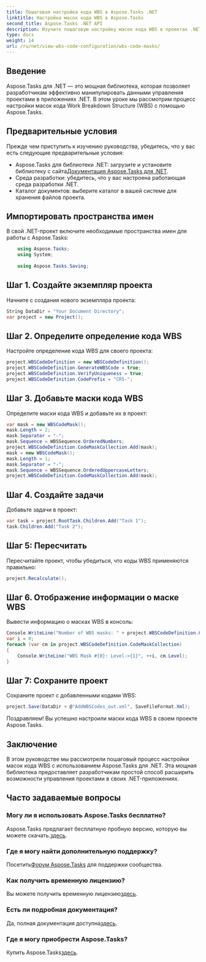 ```yaml
---
title: Пошаговая настройка кода WBS в Aspose.Tasks .NET
linktitle: Настройка масок кода WBS в Aspose.Tasks
second_title: Aspose.Tasks .NET API
description: Изучите пошаговую настройку масок кода WBS в проектах .NET с помощью Aspose.Tasks. Расширьте возможности управления проектами без особых усилий.
type: docs
weight: 14
url: /ru/net/view-wbs-code-configuration/wbs-code-masks/
---
```

## Введение
Aspose.Tasks для .NET — это мощная библиотека, которая позволяет разработчикам эффективно манипулировать данными управления проектами в приложениях .NET. В этом уроке мы рассмотрим процесс настройки масок кода Work Breakdown Structure (WBS) с помощью Aspose.Tasks.
## Предварительные условия
Прежде чем приступить к изучению руководства, убедитесь, что у вас есть следующие предварительные условия:
-  Aspose.Tasks для библиотеки .NET: загрузите и установите библиотеку с сайта[Документация Aspose.Tasks для .NET](https://reference.aspose.com/tasks/net/).
- Среда разработки: убедитесь, что у вас настроена работающая среда разработки .NET.
- Каталог документов: выберите каталог в вашей системе для хранения файлов проекта.
## Импортировать пространства имен
В свой .NET-проект включите необходимые пространства имен для работы с Aspose.Tasks:
```csharp
    using Aspose.Tasks;
    using System;
    
    using Aspose.Tasks.Saving;
```
## Шаг 1. Создайте экземпляр проекта
Начните с создания нового экземпляра проекта:
```csharp
String DataDir = "Your Document Directory";
var project = new Project();
```
## Шаг 2. Определите определение кода WBS
Настройте определение кода WBS для своего проекта:
```csharp
project.WBSCodeDefinition = new WBSCodeDefinition();
project.WBSCodeDefinition.GenerateWBSCode = true;
project.WBSCodeDefinition.VerifyUniqueness = true;
project.WBSCodeDefinition.CodePrefix = "CRS-";
```
## Шаг 3. Добавьте маски кода WBS
Определите маски кода WBS и добавьте их в проект:
```csharp
var mask = new WBSCodeMask();
mask.Length = 2;
mask.Separator = "-";
mask.Sequence = WBSSequence.OrderedNumbers;
project.WBSCodeDefinition.CodeMaskCollection.Add(mask);
mask = new WBSCodeMask();
mask.Length = 1;
mask.Separator = "-";
mask.Sequence = WBSSequence.OrderedUppercaseLetters;
project.WBSCodeDefinition.CodeMaskCollection.Add(mask);
```
## Шаг 4. Создайте задачи
Добавьте задачи в проект:
```csharp
var task = project.RootTask.Children.Add("Task 1");
task.Children.Add("Task 2");
```
## Шаг 5: Пересчитать
Пересчитайте проект, чтобы убедиться, что коды WBS применяются правильно:
```csharp
project.Recalculate();
```
## Шаг 6. Отображение информации о маске WBS
Вывести информацию о масках WBS в консоль:
```csharp
Console.WriteLine("Number of WBS masks: " + project.WBSCodeDefinition.CodeMaskCollection.Count);
var i = 0;
foreach (var cm in project.WBSCodeDefinition.CodeMaskCollection)
{
    Console.WriteLine("WBS Mask #{0}: Level->{1}", ++i, cm.Level);
}
```
## Шаг 7: Сохраните проект
Сохраните проект с добавленными кодами WBS:
```csharp
project.Save(DataDir + @"AddWBSCodes_out.xml", SaveFileFormat.Xml);
```
Поздравляем! Вы успешно настроили маски кода WBS в своем проекте Aspose.Tasks.
## Заключение
В этом руководстве мы рассмотрели пошаговый процесс настройки масок кода WBS с использованием Aspose.Tasks для .NET. Эта мощная библиотека предоставляет разработчикам простой способ расширить возможности управления проектами в своих .NET-приложениях.

## Часто задаваемые вопросы
### Могу ли я использовать Aspose.Tasks бесплатно?
 Aspose.Tasks предлагает бесплатную пробную версию, которую вы можете скачать.[здесь](https://releases.aspose.com/).
### Где я могу найти дополнительную поддержку?
 Посетить[Форум Aspose.Tasks](https://forum.aspose.com/c/tasks/15) для поддержки сообщества.
### Как получить временную лицензию?
 Вы можете получить временную лицензию[здесь](https://purchase.aspose.com/temporary-license/).
### Есть ли подробная документация?
 Да, полная документация доступна[здесь](https://reference.aspose.com/tasks/net/).
### Где я могу приобрести Aspose.Tasks?
 Купить Aspose.Tasks[здесь](https://purchase.aspose.com/buy).